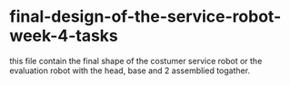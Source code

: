 # final-design-of-the-service-robot-week-4-tasks

this file contain the final shape of the costumer service robot or the evaluation robot with the head, base and 2 assemblied togather.
